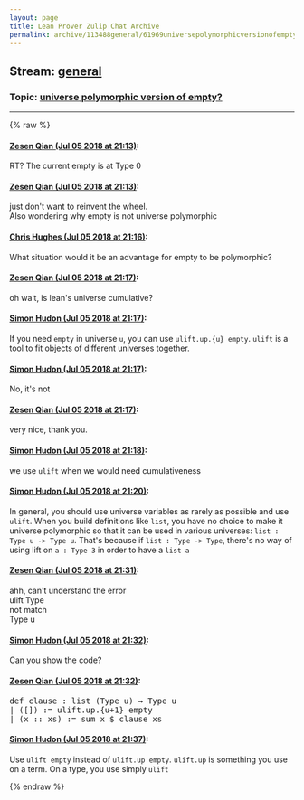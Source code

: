 ```yaml
---
layout: page
title: Lean Prover Zulip Chat Archive 
permalink: archive/113488general/61969universepolymorphicversionofempty.html
---
```


## Stream: [general](index.html)
### Topic: [universe polymorphic version of empty?](61969universepolymorphicversionofempty.html)

---


{% raw %}
#### [ Zesen Qian (Jul 05 2018 at 21:13)](https://leanprover.zulipchat.com/#narrow/stream/113488-general/topic/universe%20polymorphic%20version%20of%20empty%3F/near/129158168):
<p>RT? The current empty is at Type 0</p>

#### [ Zesen Qian (Jul 05 2018 at 21:13)](https://leanprover.zulipchat.com/#narrow/stream/113488-general/topic/universe%20polymorphic%20version%20of%20empty%3F/near/129158198):
<p>just don't want to reinvent the wheel.<br>
Also wondering why empty is not universe polymorphic</p>

#### [ Chris Hughes (Jul 05 2018 at 21:16)](https://leanprover.zulipchat.com/#narrow/stream/113488-general/topic/universe%20polymorphic%20version%20of%20empty%3F/near/129158379):
<p>What situation would it be an advantage for empty to be polymorphic?</p>

#### [ Zesen Qian (Jul 05 2018 at 21:17)](https://leanprover.zulipchat.com/#narrow/stream/113488-general/topic/universe%20polymorphic%20version%20of%20empty%3F/near/129158418):
<p>oh wait, is lean's universe cumulative?</p>

#### [ Simon Hudon (Jul 05 2018 at 21:17)](https://leanprover.zulipchat.com/#narrow/stream/113488-general/topic/universe%20polymorphic%20version%20of%20empty%3F/near/129158419):
<p>If you need <code>empty</code> in universe <code>u</code>, you can use <code>ulift.up.{u} empty</code>. <code>ulift</code> is a tool to fit objects of different universes together.</p>

#### [ Simon Hudon (Jul 05 2018 at 21:17)](https://leanprover.zulipchat.com/#narrow/stream/113488-general/topic/universe%20polymorphic%20version%20of%20empty%3F/near/129158425):
<p>No, it's not</p>

#### [ Zesen Qian (Jul 05 2018 at 21:17)](https://leanprover.zulipchat.com/#narrow/stream/113488-general/topic/universe%20polymorphic%20version%20of%20empty%3F/near/129158429):
<p>very nice, thank you.</p>

#### [ Simon Hudon (Jul 05 2018 at 21:18)](https://leanprover.zulipchat.com/#narrow/stream/113488-general/topic/universe%20polymorphic%20version%20of%20empty%3F/near/129158469):
<p>we use <code>ulift</code> when we would need cumulativeness</p>

#### [ Simon Hudon (Jul 05 2018 at 21:20)](https://leanprover.zulipchat.com/#narrow/stream/113488-general/topic/universe%20polymorphic%20version%20of%20empty%3F/near/129158575):
<p>In general, you should use universe variables as rarely as possible and use <code>ulift</code>. When you build definitions like <code>list</code>, you have no choice to make it universe polymorphic so that it can be used in various universes: <code>list : Type u -&gt; Type u</code>. That's because if <code>list : Type -&gt; Type</code>, there's no way of using lift on <code>a : Type 3</code> in order to have a <code>list a</code></p>

#### [ Zesen Qian (Jul 05 2018 at 21:31)](https://leanprover.zulipchat.com/#narrow/stream/113488-general/topic/universe%20polymorphic%20version%20of%20empty%3F/near/129159229):
<p>ahh, can't understand the error<br>
ulift Type <br>
not match <br>
Type u</p>

#### [ Simon Hudon (Jul 05 2018 at 21:32)](https://leanprover.zulipchat.com/#narrow/stream/113488-general/topic/universe%20polymorphic%20version%20of%20empty%3F/near/129159286):
<p>Can you show the code?</p>

#### [ Zesen Qian (Jul 05 2018 at 21:32)](https://leanprover.zulipchat.com/#narrow/stream/113488-general/topic/universe%20polymorphic%20version%20of%20empty%3F/near/129159295):
<div class="codehilite"><pre><span></span>def clause : list (Type u) → Type u
| ([]) := ulift.up.{u+1} empty
| (x :: xs) := sum x $ clause xs
</pre></div>

#### [ Simon Hudon (Jul 05 2018 at 21:37)](https://leanprover.zulipchat.com/#narrow/stream/113488-general/topic/universe%20polymorphic%20version%20of%20empty%3F/near/129159557):
<p>Use <code>ulift empty</code> instead of <code>ulift.up empty</code>. <code>ulift.up</code> is something you use on a term. On a type, you use simply <code>ulift</code></p>


{% endraw %}
